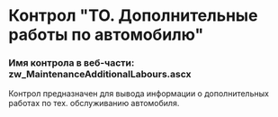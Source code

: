 ﻿---
description: 2.4.9.1
---
# Контрол "ТО. Дополнительные работы по автомобилю"
### Имя контрола в веб-части: zw_MaintenanceAdditionalLabours.ascx
Контрол предназначен для вывода информации о дополнительных работах по тех. обслуживанию автомобиля.
